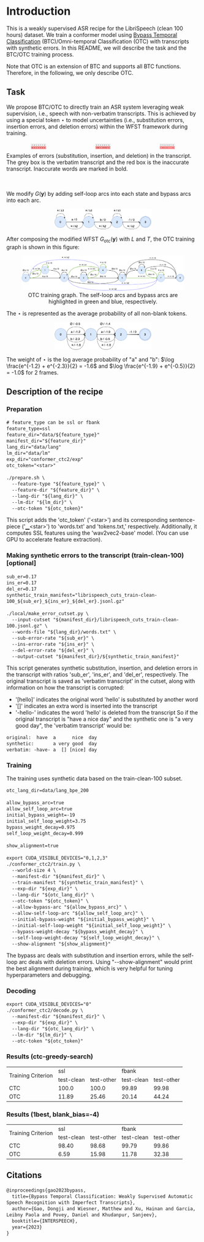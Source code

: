# Introduction

This is a weakly supervised ASR recipe for the LibriSpeech (clean 100 hours) dataset. We train a
conformer model using [Bypass Temporal Classification](https://arxiv.org/pdf/2306.01031.pdf) (BTC)/Omni-temporal Classification (OTC) with transcripts with synthetic errors. In this README, we will describe
the task and the BTC/OTC training process.

Note that OTC is an extension of BTC and supports all BTC functions. Therefore, in the following, we only describe OTC.
## Task
We propose BTC/OTC to directly train an ASR system leveraging weak supervision, i.e., speech with non-verbatim transcripts. This is achieved by using a special token $\star$ to model uncertainties (i.e., substitution errors, insertion errors, and deletion errors) 
within the WFST framework during training.


<div style="display: flex;flex; justify-content: space-between">
  <figure style="flex: 2; text-align: center; margin: 5px;">
    <img src="figures/sub.png" alt="Image 1" width="25%" />

  </figure>
  <figure style="flex: 2; text-align: center; margin: 5px;">
    <img src="figures/ins.png" alt="Image 2" width="25%" />

  </figure>
  <figure style="flex: 2; text-align: center;margin: 5px;">
    <img src="figures/del.png" alt="Image 3" width="25%" />

  </figure>
</div>
<figcaption> Examples of errors (substitution, insertion, and deletion) in the transcript. The grey box is the verbatim transcript and the red box is the inaccurate transcript. Inaccurate words are marked in bold.</figcaption> <br><br>


We modify $G(\mathbf{y})$ by adding self-loop arcs into each state and bypass arcs into each arc. 
  <p align="center">
    <img src="figures/otc_g.png" alt="Image Alt Text" width="50%" />

  </p>

After composing the modified WFST $G_{\text{otc}}(\mathbf{y})$ with $L$ and $T$, the OTC training graph is shown in this figure:
<figure style="text-align: center">
  <img src="figures/otc_training_graph.drawio.png" alt="Image Alt Text" />
  <figcaption>OTC training graph. The self-loop arcs and bypass arcs are highlighted in green and blue, respectively.</figcaption>
</figure>

The $\star$ is represented as the average probability of all non-blank tokens.
  <p align="center">
    <img src="figures/otc_emission.drawio.png" width="50%" />
  </p>

The weight of $\star$ is the log average probability of "a" and "b": $\log \frac{e^{-1.2} + e^{-2.3}}{2} = -1.6$ and $\log \frac{e^{-1.9} + e^{-0.5}}{2} = -1.0$ for 2 frames.

## Description of the recipe
### Preparation
```
# feature_type can be ssl or fbank
feature_type=ssl
feature_dir="data/${feature_type}"
manifest_dir="${feature_dir}"
lang_dir="data/lang"
lm_dir="data/lm"
exp_dir="conformer_ctc2/exp"
otc_token="<star>"

./prepare.sh \
  --feature-type "${feature_type}" \
  --feature-dir "${feature_dir}" \
  --lang-dir "${lang_dir}" \
  --lm-dir "${lm_dir}" \
  --otc-token "${otc_token}" 
```
This script adds the 'otc_token' ('\<star\>') and its corresponding sentence-piece ('▁\<star\>') to 'words.txt' and 'tokens.txt,' respectively. Additionally, it computes SSL features using the 'wav2vec2-base' model. (You can use GPU to accelerate feature extraction).

### Making synthetic errors to the transcript (train-clean-100) [optional]
```
sub_er=0.17
ins_er=0.17
del_er=0.17
synthetic_train_manifest="librispeech_cuts_train-clean-100_${sub_er}_${ins_er}_${del_er}.jsonl.gz"

./local/make_error_cutset.py \
  --input-cutset "${manifest_dir}/librispeech_cuts_train-clean-100.jsonl.gz" \
  --words-file "${lang_dir}/words.txt" \
  --sub-error-rate "${sub_er}" \
  --ins-error-rate "${ins_er}" \
  --del-error-rate "${del_er}" \
  --output-cutset "${manifest_dir}/${synthetic_train_manifest}"
```
This script generates synthetic substitution, insertion, and deletion errors in the transcript with ratios 'sub_er', 'ins_er', and 'del_er', respectively. The original transcript is saved as 'verbatim transcript' in the cutset, along with information on how the transcript is corrupted:
  - '[hello]' indicates the original word 'hello' is substituted by another word
  - '[]' indicates an extra word is inserted into the transcript
  - '-hello-' indicates the word 'hello' is deleted from the transcript
So if the original transcript is "have a nice day" and the synthetic one is "a very good day", the 'verbatim transcript' would be:
```
original:  have  a      nice  day
synthetic:       a very good  day
verbatim: -have- a  [] [nice] day
```

### Training
The training uses synthetic data based on the train-clean-100 subset.
```
otc_lang_dir=data/lang_bpe_200

allow_bypass_arc=true
allow_self_loop_arc=true
initial_bypass_weight=-19
initial_self_loop_weight=3.75
bypass_weight_decay=0.975
self_loop_weight_decay=0.999

show_alignment=true

export CUDA_VISIBLE_DEVICES="0,1,2,3"
./conformer_ctc2/train.py \
  --world-size 4 \
  --manifest-dir "${manifest_dir}" \
  --train-manifest "${synthetic_train_manifest}" \
  --exp-dir "${exp_dir}" \
  --lang-dir "${otc_lang_dir}" \
  --otc-token "${otc_token}" \
  --allow-bypass-arc "${allow_bypass_arc}" \
  --allow-self-loop-arc "${allow_self_loop_arc}" \
  --initial-bypass-weight "${initial_bypass_weight}" \
  --initial-self-loop-weight "${initial_self_loop_weight}" \
  --bypass-weight-decay "${bypass_weight_decay}" \
  --self-loop-weight-decay "${self_loop_weight_decay}" \
  --show-alignment "${show_alignment}"
```
The bypass arc deals with substitution and insertion errors, while the self-loop arc deals with deletion errors. Using "--show-alignment" would print the best alignment during training, which is very helpful for tuning hyperparameters and debugging.

### Decoding
```
export CUDA_VISIBLE_DEVICES="0"
./conformer_ctc2/decode.py \
  --manifest-dir "${manifest_dir}" \
  --exp-dir "${exp_dir}" \
  --lang-dir "${otc_lang_dir}" \
  --lm-dir "${lm_dir}" \
  --otc-token "${otc_token}"
```

### Results (ctc-greedy-search)
<table>
  <tr>
    <td rowspan=2>Training Criterion</td>
    <td colspan=2>ssl</td>
    <td colspan=2>fbank</td>
  </tr>
  <tr>
    <td>test-clean</td>
    <td>test-other</td>
    <td>test-clean</td>
    <td>test-other</td>
  </tr>
  <tr>
    <td>CTC</td>
    <td>100.0</td>
    <td>100.0</td>
    <td>99.89</td>
    <td>99.98</td>
  </tr>
  <tr>
    <td>OTC</td>
    <td>11.89</td>
    <td>25.46</td>
    <td>20.14</td>
    <td>44.24</td>
  </tr>
</table>

### Results (1best, blank_bias=-4)
<table>
  <tr>
    <td rowspan=2>Training Criterion</td>
    <td colspan=2>ssl</td>
    <td colspan=2>fbank</td>
  </tr>
  <tr>
    <td>test-clean</td>
    <td>test-other</td>
    <td>test-clean</td>
    <td>test-other</td>
  </tr>
  <tr>
    <td>CTC</td>
    <td>98.40</td>
    <td>98.68</td>
    <td>99.79</td>
    <td>99.86</td>
  </tr>
  <tr>
    <td>OTC</td>
    <td>6.59</td>
    <td>15.98</td>
    <td>11.78</td>
    <td>32.38</td>
  </tr>
</table>

## Citations
```
@inproceedings{gao2023bypass,
  title={Bypass Temporal Classification: Weakly Supervised Automatic Speech Recognition with Imperfect Transcripts},
  author={Gao, Dongji and Wiesner, Matthew and Xu, Hainan and Garcia, Leibny Paola and Povey, Daniel and Khudanpur, Sanjeev},
  booktitle={INTERSPEECH},
  year={2023}
}
```
